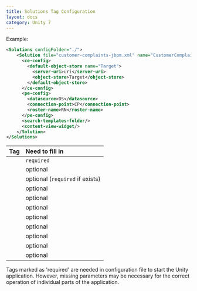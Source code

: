 ```yaml
---
title: Solutions Tag Configuration
layout: docs
category: Unity 7
---
```

Example:

```xml
<Solutions configFolder="./">
    <Solution file="customer-complaints-jbpm.xml" name="CustomerComplaints">
      <ce-config>
        <default-object-store name="Target">
          <server-uri>uri</server-uri>
          <object-store>Target</object-store>
        </default-object-store>
      </ce-config>
      <pe-config>
        <datasource>DS</datasource>
        <connection-point>CP</connection-point>
        <roster-name>RN</roster-name>
      </pe-config>
      <search-templates-folder/>
      <content-view-widget/>
    </Solution>
</Solutions>
```

|Tag|Need to fill in|
|:---------------|:-------|
|<Solution>               |`required`|
|<ce-config>              |optional|
|<default-object-store>   |optional (`required` if <ce-config> exists)|
|<server-uri>             |optional|
|<object-store>           |optional|
|<pe-config>              |optional|
|<datasource>             |optional|
|<connection-point>       |optional|
|<roster-name>            |optional|
|<search-templates-folder>|optional|
|<content-view-widget>    |optional|

Tags marked as 'required' are needed in configuration file to start the Unity application.
However, missing parameters may be necessary for the correct operation of individual parts of the application.
